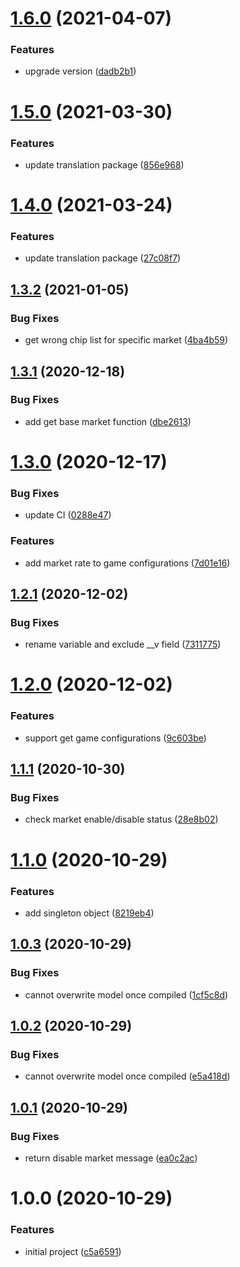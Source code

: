 # [1.6.0](https://git3.nexdev.net/indo-market/core-packages/market-management/compare/v1.5.0...v1.6.0) (2021-04-07)


### Features

* upgrade version ([dadb2b1](https://git3.nexdev.net/indo-market/core-packages/market-management/commit/dadb2b1fd9b6a9d2439be87c1003645256cdd160))

# [1.5.0](https://git3.nexdev.net/indo-market/core-packages/market-management/compare/v1.4.0...v1.5.0) (2021-03-30)


### Features

* update translation package ([856e968](https://git3.nexdev.net/indo-market/core-packages/market-management/commit/856e968abd5ceea639d979f7e0af22ca27014585))

# [1.4.0](https://git3.nexdev.net/indo-market/core-packages/market-management/compare/v1.3.2...v1.4.0) (2021-03-24)


### Features

* update translation package ([27c08f7](https://git3.nexdev.net/indo-market/core-packages/market-management/commit/27c08f7f40302d571f6260e77122ff24631c07fe))

## [1.3.2](https://git3.nexdev.net/indo-market/core-packages/market-management/compare/v1.3.1...v1.3.2) (2021-01-05)


### Bug Fixes

* get wrong chip list for specific market ([4ba4b59](https://git3.nexdev.net/indo-market/core-packages/market-management/commit/4ba4b59d759e9d70f04d24873f0c9bf35d71d843))

## [1.3.1](https://git3.nexdev.net/indo-market/core-packages/market-management/compare/v1.3.0...v1.3.1) (2020-12-18)


### Bug Fixes

* add get base market function ([dbe2613](https://git3.nexdev.net/indo-market/core-packages/market-management/commit/dbe2613614285935b981670881d0b6bf385f22a7))

# [1.3.0](https://git3.nexdev.net/indo-market/core-packages/market-management/compare/v1.2.1...v1.3.0) (2020-12-17)


### Bug Fixes

* update CI ([0288e47](https://git3.nexdev.net/indo-market/core-packages/market-management/commit/0288e479e7a8ad578f53d7b5698820c7e7fcdec5))


### Features

* add market rate to game configurations ([7d01e16](https://git3.nexdev.net/indo-market/core-packages/market-management/commit/7d01e1687d6199cd89fdc3351e3e432e121c1421))

## [1.2.1](https://git3.nexdev.net/indo-market/core-packages/market-management/compare/v1.2.0...v1.2.1) (2020-12-02)


### Bug Fixes

* rename variable and exclude __v field ([7311775](https://git3.nexdev.net/indo-market/core-packages/market-management/commit/73117752a14e38e887524dbfdca39bf03b96e23f))

# [1.2.0](https://git3.nexdev.net/indo-market/core-packages/market-management/compare/v1.1.1...v1.2.0) (2020-12-02)


### Features

* support get game configurations ([9c603be](https://git3.nexdev.net/indo-market/core-packages/market-management/commit/9c603be7cff531a1cb70244ce86c4bfdf242a9a2))

## [1.1.1](https://git3.nexdev.net/indo-market/core-packages/market-management/compare/v1.1.0...v1.1.1) (2020-10-30)


### Bug Fixes

* check market enable/disable status ([28e8b02](https://git3.nexdev.net/indo-market/core-packages/market-management/commit/28e8b020a9177e67fad44efa456d29490f457e85))

# [1.1.0](https://git3.nexdev.net/indo-market/core-packages/market-management/compare/v1.0.3...v1.1.0) (2020-10-29)


### Features

* add singleton object ([8219eb4](https://git3.nexdev.net/indo-market/core-packages/market-management/commit/8219eb49635fc2fd4d222500391cb833b3dcb6e5))

## [1.0.3](https://git3.nexdev.net/indo-market/core-packages/market-management/compare/v1.0.2...v1.0.3) (2020-10-29)


### Bug Fixes

* cannot overwrite model once compiled ([1cf5c8d](https://git3.nexdev.net/indo-market/core-packages/market-management/commit/1cf5c8d61f94abad5fed9e098843b5c6e4aaae40))

## [1.0.2](https://git3.nexdev.net/indo-market/core-packages/market-management/compare/v1.0.1...v1.0.2) (2020-10-29)


### Bug Fixes

* cannot overwrite model once compiled ([e5a418d](https://git3.nexdev.net/indo-market/core-packages/market-management/commit/e5a418dcfc106730cf42ba27df91c8505ee2016e))

## [1.0.1](https://git3.nexdev.net/indo-market/core-packages/market-management/compare/v1.0.0...v1.0.1) (2020-10-29)


### Bug Fixes

* return disable market message ([ea0c2ac](https://git3.nexdev.net/indo-market/core-packages/market-management/commit/ea0c2acb43fdbf3132369eaf88f6c8c9da305626))

# 1.0.0 (2020-10-29)


### Features

* initial project ([c5a6591](https://git3.nexdev.net/indo-market/core-packages/market-management/commit/c5a6591053ac58774ab1c304d97a710dc258ec37))
